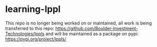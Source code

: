 # learning-lppl

This repo is no longer being worked on or maintained, all work is being transferred to this repo: https://github.com/Boulder-Investment-Technologies/lppls and will be maintained as a package on pypi: https://pypi.org/project/lppls/
